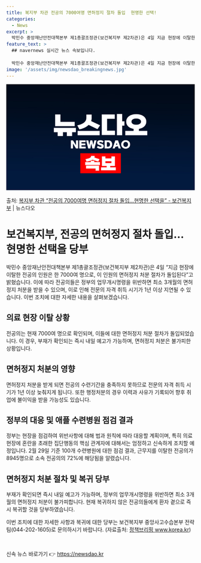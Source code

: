 ```yaml
---
title: 복지부 차관 전공의 7000여명 면허정지 절차 돌입  현명한 선택!
categories:
  - News
excerpt: >
  박민수 중앙재난안전대책본부 제1총괄조정관(보건복지부 제2차관)은 4일 지금 현장에 이탈한 전공의 인원은 한 …
feature_text: >
  ## navernews 실시간 뉴스 속보입니다.

  박민수 중앙재난안전대책본부 제1총괄조정관(보건복지부 제2차관)은 4일 지금 현장에 이탈한 전공의 인원은 한 …
image: '/assets/img/newsdao_breakingnews.jpg'
---
```


![뉴스다오 속보](/assets/img/newsdao_breakingnews.jpg)

<p>출처: <a href="https://newsdao.kr/3269" rel="dofollow">복지부 차관 “전공의 7000여명 면허정지 절차 돌입…현명한 선택을”  - 보건복지부</a> | 뉴스다오</p>

<h1>보건복지부, 전공의 면허정지 절차 돌입… 현명한 선택을 당부</h1>

박민수 중앙재난안전대책본부 제1총괄조정관(보건복지부 제2차관)은 4일 “지금 현장에 이탈한 전공의 인원은 한 7000여 명으로, 이 인원의 면허정지 처분 절차가 돌입된다”고 밝혔습니다. 이에 따라 전공의들은 정부의 업무개시명령을 위반하면 최소 3개월의 면허정지 처분을 받을 수 있으며, 이로 인해 전문의 자격 취득 시기가 1년 이상 지연될 수 있습니다. 이번 조치에 대한 자세한 내용을 살펴보겠습니다.

<h2 data-ke-size="size26">의료 현장 이탈 상황</h2>
전공의는 현재 7000여 명으로 확인되며, 이들에 대한 면허정지 처분 절차가 돌입되었습니다. 이 경우, 부재가 확인되는 즉시 내일 예고가 가능하며, 면허정지 처분은 불가피한 상황입니다.

<h2 data-ke-size="size26">면허정지 처분의 영향</h2>
면허정지 처분을 받게 되면 전공의 수련기간을 충족하지 못하므로 전문의 자격 취득 시기가 1년 이상 늦춰지게 됩니다. 또한 행정처분의 경우 이력과 사유가 기록되어 향후 취업에 불이익을 받을 가능성도 있습니다.

<h2 data-ke-size="size26">정부의 대응 및 애플 수련병원 점검 결과</h2>
정부는 현장을 점검하여 위반사항에 대해 법과 원칙에 따라 대응할 계획이며, 특히 의료 현장에 혼란을 초래한 집단행동의 핵심 관계자에 대해서는 엄정하고 신속하게 조치할 예정입니다. 2월 29일 기준 100개 수련병원에 대한 점검 결과, 근무지를 이탈한 전공의가 8945명으로 소속 전공의의 72%에 해당됨을 알렸습니다.

<h2 data-ke-size="size26">면허정지 처분 절차 및 복귀 당부</h2>
부재가 확인되면 즉시 내일 예고가 가능하며, 정부의 업무개시명령을 위반하면 최소 3개월의 면허정지 처분이 불가피합니다. 현재 복귀하지 않은 전공의들에게 환자 곁으로 즉시 복귀할 것을 당부하였습니다.

이번 조치에 대한 자세한 사항과 복귀에 대한 당부는 보건복지부 중앙사고수습본부 전략팀(044-202-1605)로 문의하시기 바랍니다. (자료출처: <a href="https://newsdao.kr/3269">정책브리핑 www.korea.kr</a>)

<p data-ke-size="size16">&nbsp;</p> 

신속 뉴스 바로가기 👉 <a href="https://newsdao.kr" rel="dofollow">https://newsdao.kr</a>


